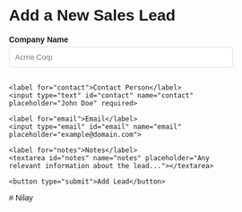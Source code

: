 <!DOCTYPE html>
<html lang="en">
<head>
  <meta charset="UTF-8">
  <meta name="viewport" content="width=device-width, initial-scale=1.0">
  <title>New Lead</title>
  <style>
    body {
      font-family: Arial, sans-serif;
      margin: 30px;
    }
    form {
      max-width: 400px;
    }
    label {
      font-weight: bold;
      margin-top: 10px;
    }
    input, textarea, button {
      width: 100%;
      padding: 10px;
      margin-top: 5px;
      margin-bottom: 15px;
      border: 1px solid #ddd;
      border-radius: 5px;
    }
    button {
      background-color: #007bff;
      color: white;
      border: none;
      cursor: pointer;
    }
    button:hover {
      background-color: #0056b3;
    }
  </style>
</head>
<body>
  <h1>Add a New Sales Lead</h1>
  <form id="leadForm">
    <label for="company">Company Name</label>
    <input type="text" id="company" name="company" placeholder="Acme Corp" required>

    <label for="contact">Contact Person</label>
    <input type="text" id="contact" name="contact" placeholder="John Doe" required>

    <label for="email">Email</label>
    <input type="email" id="email" name="email" placeholder="example@domain.com">

    <label for="notes">Notes</label>
    <textarea id="notes" name="notes" placeholder="Any relevant information about the lead..."></textarea>

    <button type="submit">Add Lead</button>
  </form>

  <script>
    document.getElementById('leadForm').addEventListener('submit', async (event) => {
      event.preventDefault();

      const leadData = {
        company: document.getElementById('company').value,
        contact: document.getElementById('contact').value,
        email: document.getElementById('email').value,
        notes: document.getElementById('notes').value,
      };

      const response = await fetch('/api/leads', {
        method: 'POST',
        headers: {
          'Content-Type': 'application/json',
        },
        body: JSON.stringify(leadData),
      });

      if (response.ok) {
        alert('Lead added successfully!');
        document.getElementById('leadForm').reset();
      } else {
        alert('Failed to add lead. Please try again.');
      }
    });
  </script>
</body>
</html># Nilay
